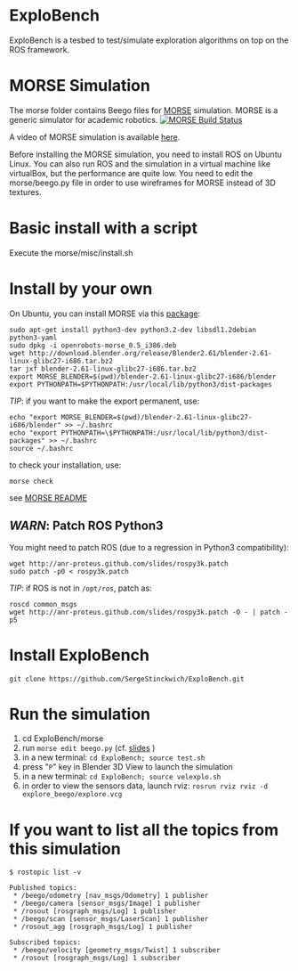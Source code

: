 ExploBench
==========

ExploBench is a tesbed to test/simulate exploration algorithms on top on the ROS framework.

MORSE Simulation
================

The morse folder contains Beego files for [MORSE](http://morse.openrobots.org/) 
simulation. MORSE is a generic simulator for academic robotics.
[![MORSE Build Status](https://secure.travis-ci.org/pierriko/morse.png?branch=travis-ci)](http://travis-ci.org/pierriko/morse)

A video of MORSE simulation is available [here](http://youtube.com/embed/videoseries?list=PL289431A5B18BD997&rel=0&hd=1).

Before installing the MORSE simulation, you need to install ROS on Ubuntu Linux.
You can also run ROS and the simulation in a virtual machine like virtualBox, but the performance are quite low. You need to edit the morse/beego.py file in order to use wireframes for MORSE instead of 3D textures.

# Basic install with a script

Execute the morse/misc/install.sh

# Install by your own

On Ubuntu, you can install MORSE via this [package](http://ge.tt/20XDXJE):

    sudo apt-get install python3-dev python3.2-dev libsdl1.2debian python3-yaml
    sudo dpkg -i openrobots-morse_0.5_i386.deb
    wget http://download.blender.org/release/Blender2.61/blender-2.61-linux-glibc27-i686.tar.bz2
    tar jxf blender-2.61-linux-glibc27-i686.tar.bz2
    export MORSE_BLENDER=$(pwd)/blender-2.61-linux-glibc27-i686/blender
    export PYTHONPATH=$PYTHONPATH:/usr/local/lib/python3/dist-packages

_TIP_: if you want to make the export permanent, use:

    echo "export MORSE_BLENDER=$(pwd)/blender-2.61-linux-glibc27-i686/blender" >> ~/.bashrc
    echo "export PYTHONPATH=\$PYTHONPATH:/usr/local/lib/python3/dist-packages" >> ~/.bashrc
    source ~/.bashrc

to check your installation, use:

    morse check

see [MORSE README](https://github.com/laas/morse#readme)


_WARN_: Patch ROS Python3
-------------------------

You might need to patch ROS (due to a regression in Python3 compatibility):

    wget http://anr-proteus.github.com/slides/rospy3k.patch 
    sudo patch -p0 < rospy3k.patch

_TIP_: if ROS is not in `/opt/ros`, patch as:

    roscd common_msgs
    wget http://anr-proteus.github.com/slides/rospy3k.patch -O - | patch -p5

# Install ExploBench

    git clone https://github.com/SergeStinckwich/ExploBench.git

# Run the simulation

1. cd ExploBench/morse
2. run `morse edit beego.py` (cf. [slides](http://bit.ly/proteus2) )
3. in a new terminal: `cd ExploBench; source test.sh`
4. press "`P`" key in Blender 3D View to launch the simulation
5. in a new terminal: `cd ExploBench; source velexplo.sh`
6. in order to view the sensors data, launch rviz: 
   `rosrun rviz rviz -d explore_beego/explore.vcg`

# If you want to list all the topics from this simulation

    $ rostopic list -v

    Published topics:
     * /beego/odometry [nav_msgs/Odometry] 1 publisher
     * /beego/camera [sensor_msgs/Image] 1 publisher
     * /rosout [rosgraph_msgs/Log] 1 publisher
     * /beego/scan [sensor_msgs/LaserScan] 1 publisher
     * /rosout_agg [rosgraph_msgs/Log] 1 publisher

    Subscribed topics:
     * /beego/velocity [geometry_msgs/Twist] 1 subscriber
     * /rosout [rosgraph_msgs/Log] 1 subscriber

